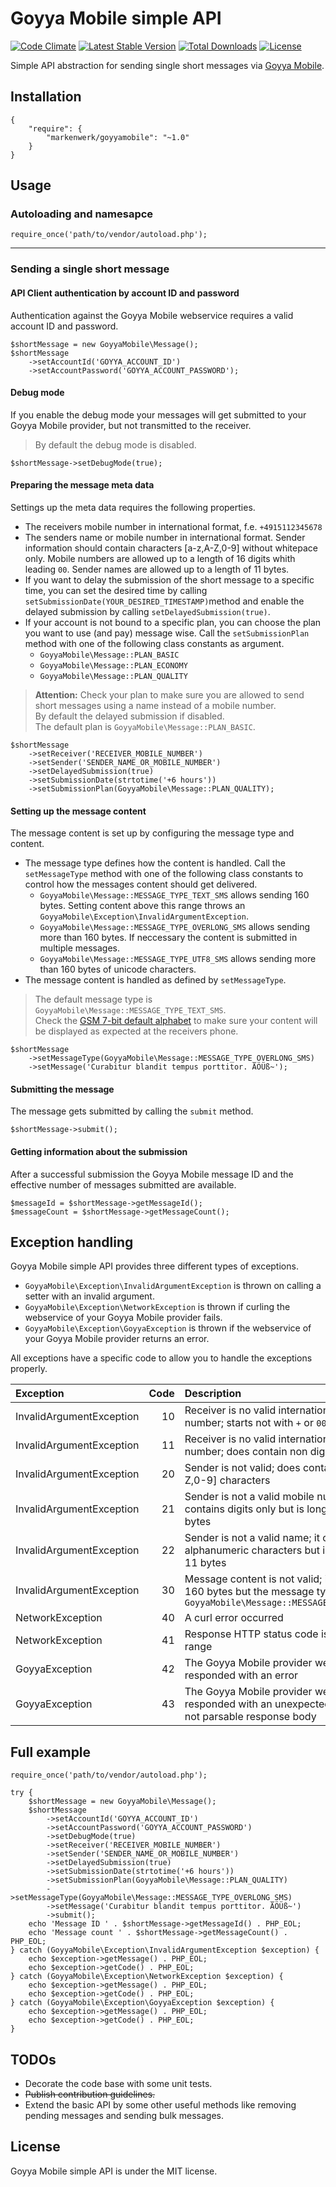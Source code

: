 # Goyya Mobile simple API

[![Code Climate](https://codeclimate.com/github/markenwerk/php-goyyamobile/badges/gpa.svg)](https://codeclimate.com/github/markenwerk/php-goyyamobile)
[![Latest Stable Version](https://poser.pugx.org/markenwerk/goyyamobile/v/stable)](https://packagist.org/packages/markenwerk/goyyamobile)
[![Total Downloads](https://poser.pugx.org/markenwerk/goyyamobile/downloads)](https://packagist.org/packages/markenwerk/goyyamobile)
[![License](https://poser.pugx.org/markenwerk/goyyamobile/license)](https://packagist.org/packages/markenwerk/goyyamobile)

Simple API abstraction for sending single short messages via [Goyya Mobile](https://www.goyya.com).


## Installation

````{json}
{
   	"require": {
        "markenwerk/goyyamobile": "~1.0"
    }
}
````

## Usage

### Autoloading and namesapce

````{php}  
require_once('path/to/vendor/autoload.php');
````

---

### Sending a single short message

#### API Client authentication by account ID and password

Authentication against the Goyya Mobile webservice requires a valid account ID and password. 

````{php}
$shortMessage = new GoyyaMobile\Message();
$shortMessage
	->setAccountId('GOYYA_ACCOUNT_ID')
	->setAccountPassword('GOYYA_ACCOUNT_PASSWORD');
````

#### Debug mode

If you enable the debug mode your messages will get submitted to your Goyya Mobile provider, but not transmitted to the receiver.

> By default the debug mode is disabled.

````{php}
$shortMessage->setDebugMode(true);
````

#### Preparing the message meta data

Settings up the meta data requires the following properties. 

- The receivers mobile number in international format, f.e. `+4915112345678`
- The senders name or mobile number in international format. Sender information should contain characters [a-z,A-Z,0-9] without whitepace only. Mobile numbers are allowed up to a length of 16 digits whith leading `00`. Sender names are allowed up to a length of 11 bytes.   
- If you want to delay the submission of the short message to a specific time, you can set the desired time by calling `setSubmissionDate(YOUR_DESIRED_TIMESTAMP)`method and enable the delayed submission by calling `setDelayedSubmission(true)`.  
- If your account is not bound to a specific plan, you can choose the plan you want to use (and pay) message wise. Call the `setSubmissionPlan` method with one of the following class constants as argument.  
  - `GoyyaMobile\Message::PLAN_BASIC`
  - `GoyyaMobile\Message::PLAN_ECONOMY`
  - `GoyyaMobile\Message::PLAN_QUALITY`

> **Attention:** Check your plan to make sure you are allowed to send short messages using a name instead of a mobile number.   
  By default the delayed submission if disabled.  
  The default plan is `GoyyaMobile\Message::PLAN_BASIC`.

````{php}
$shortMessage
	->setReceiver('RECEIVER_MOBILE_NUMBER')
	->setSender('SENDER_NAME_OR_MOBILE_NUMBER')
	->setDelayedSubmission(true)
	->setSubmissionDate(strtotime('+6 hours'))
	->setSubmissionPlan(GoyyaMobile\Message::PLAN_QUALITY);
````

#### Setting up the message content

The message content is set up by configuring the message type and content. 

- The message type defines how the content is handled. Call the `setMessageType` method with one of the following class constants to control how the messages content should get delivered. 
  - `GoyyaMobile\Message::MESSAGE_TYPE_TEXT_SMS` allows sending 160 bytes. Setting content above this range throws an `GoyyaMobile\Exception\InvalidArgumentException`. 
  - `GoyyaMobile\Message::MESSAGE_TYPE_OVERLONG_SMS` allows sending more than 160 bytes. If neccessary the content is submitted in multiple messages.  
  - `GoyyaMobile\Message::MESSAGE_TYPE_UTF8_SMS` allows sending more than 160 bytes of unicode characters.
- The message content is handled as defined by `setMessageType`.  

> The default message type is `GoyyaMobile\Message::MESSAGE_TYPE_TEXT_SMS`.  
Check the [GSM 7-bit default alphabet](https://en.wikipedia.org/wiki/GSM_03.38#GSM_7-bit_default_alphabet_and_extension_table_of_3GPP_TS_23.038_.2F_GSM_03.38) to make sure your content will be displayed as expected at the receivers phone. 

````{php}
$shortMessage
	->setMessageType(GoyyaMobile\Message::MESSAGE_TYPE_OVERLONG_SMS)
	->setMessage('Curabitur blandit tempus porttitor. ÄÖÜß~');
````

#### Submitting the message

The message gets submitted by calling the `submit` method. 

````{php}
$shortMessage->submit();
````

#### Getting information about the submission

After a successful submission the Goyya Mobile message ID and the effective number of messages submitted are available. 

````{php}
$messageId = $shortMessage->getMessageId();
$messageCount = $shortMessage->getMessageCount();
````

## Exception handling

Goyya Mobile simple API provides three different types of exceptions. 

- `GoyyaMobile\Exception\InvalidArgumentException` is thrown on calling a setter with an invalid argument. 
- `GoyyaMobile\Exception\NetworkException` is thrown if curling the webservice of your Goyya Mobile provider fails. 
- `GoyyaMobile\Exception\GoyyaException` is thrown if the webservice of your Goyya Mobile provider returns an error. 

All exceptions have a specific code to allow you to handle the exceptions properly. 

| Exception                | Code | Description |
| :----------------------- | ---: | :---------- |
| InvalidArgumentException |   10 | Receiver is no valid international mobile number; starts not with `+` or `00` |
| InvalidArgumentException |   11 | Receiver is no valid international mobile number; does contain non digit characters |
| InvalidArgumentException |   20 | Sender is not valid; does contain non [a-z,A-Z,0-9] characters |
| InvalidArgumentException |   21 | Sender is not a valid mobile number; it contains digits only but is longer than 16 bytes |
| InvalidArgumentException |   22 | Sender is not a valid name; it contains alphanumeric characters but is longer than 11 bytes |
| InvalidArgumentException |   30 | Message content is not valid; it is longer than 160 bytes but the message type is set to `GoyyaMobile\Message::MESSAGE_TYPE_TEXT_SMS` |
| NetworkException         |   40 | A curl error occurred |
| NetworkException         |   41 | Response HTTP status code is not in the `2xx` range |
| GoyyaException           |   42 | The Goyya Mobile provider webservice responded with an error |
| GoyyaException           |   43 | The Goyya Mobile provider webservice responded with an unexpected and therefore not parsable response body |

## Full example

````{php}
require_once('path/to/vendor/autoload.php');

try {
	$shortMessage = new GoyyaMobile\Message();
	$shortMessage
		->setAccountId('GOYYA_ACCOUNT_ID')
		->setAccountPassword('GOYYA_ACCOUNT_PASSWORD')
		->setDebugMode(true)
		->setReceiver('RECEIVER_MOBILE_NUMBER')
		->setSender('SENDER_NAME_OR_MOBILE_NUMBER')
		->setDelayedSubmission(true)
		->setSubmissionDate(strtotime('+6 hours'))
		->setSubmissionPlan(GoyyaMobile\Message::PLAN_QUALITY)
		->setMessageType(GoyyaMobile\Message::MESSAGE_TYPE_OVERLONG_SMS)
		->setMessage('Curabitur blandit tempus porttitor. ÄÖÜß~')
		->submit();
	echo 'Message ID ' . $shortMessage->getMessageId() . PHP_EOL;
	echo 'Message count ' . $shortMessage->getMessageCount() . PHP_EOL;
} catch (GoyyaMobile\Exception\InvalidArgumentException $exception) {
	echo $exception->getMessage() . PHP_EOL;
	echo $exception->getCode() . PHP_EOL;
} catch (GoyyaMobile\Exception\NetworkException $exception) {
	echo $exception->getMessage() . PHP_EOL;
	echo $exception->getCode() . PHP_EOL;
} catch (GoyyaMobile\Exception\GoyyaException $exception) {
	echo $exception->getMessage() . PHP_EOL;
	echo $exception->getCode() . PHP_EOL;
}
````

## TODOs

- Decorate the code base with some unit tests.
- ~~Publish contribution guidelines.~~
- Extend the basic API by some other useful methods like removing pending messages and sending bulk messages.

## License

Goyya Mobile simple API is under the MIT license.